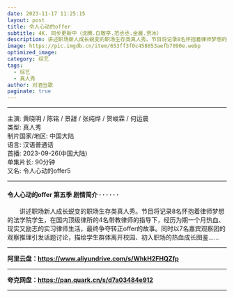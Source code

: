 ```yaml
---
date: 2023-11-17 11:25:15
layout: post
title: 令人心动的offer
subtitle: 4K. 同步更新中（沈腾.白敬亭.范丞丞.金晨.贾冰）
description: 讲述职场新人成长蜕变的职场生存类真人秀。节目将记录8名怀抱着律师梦想的法学院学生，在国内顶级律所的4名带教律师的指导下，经历为期一个月热血、现实又励志的实习律师生活......
image: https://pic.imgdb.cn/item/653ff3f0c458853aefb7090e.webp
optimized_image: 
category: 综艺
tags:
  - 综艺
  - 真人秀
author: 对酒当歌
paginate: true
---
```


---

主演: 黄晓明 / 陈铭 / 景甜 / 张纯烨 / 贺峻霖 / 何运晨  
类型: 真人秀  
制片国家/地区: 中国大陆  
语言: 汉语普通话  
首播: 2023-09-26(中国大陆)  
单集片长: 90分钟  
又名: 令人心动的offer5  

---

#### 令人心动的offer 第五季 剧情简介 · · · · · ·

　　讲述职场新人成长蜕变的职场生存类真人秀。节目将记录8名怀抱着律师梦想的法学院学生，在国内顶级律所的4名带教律师的指导下，经历为期一个月热血、现实又励志的实习律师生活，最终争夺转正offer的故事。同时以7名嘉宾观察团的观察推理引发话题讨论，描绘学生群体离开校园、初入职场的热血成长图鉴……

---

**阿里云盘：<https://www.aliyundrive.com/s/WhkH2FHQZfp>**

---

**夸克网盘：<https://pan.quark.cn/s/d7a03484e912>**

---
